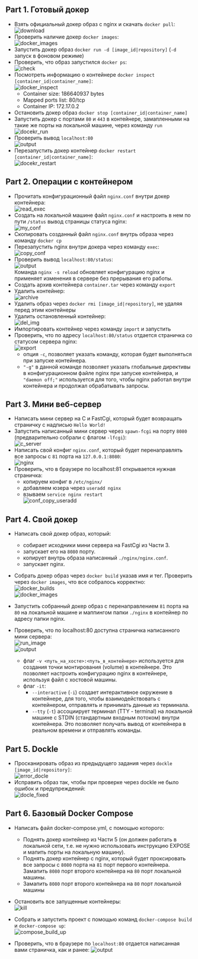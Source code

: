 ## Part 1. Готовый докер
  - Взять официальный докер образ с nginx и скачать `docker pull`: <br>
    ![download](01/images/01.png "download")
  - Проверить наличие докер `docker images`: <br>
    ![docker_images](01/images/02.png "docker_images")
  - Запустить докер образ `docker run -d [image_id|repository]` (`-d` запуск в фоновом режиме)
  - Проверить, что образ запустился `docker ps`: <br>
    ![check](01/images/04.png "check")
  - Посмотреть информацию о контейнере `docker inspect [container_id|container_name]`:<br>
    ![docker_inspect](01/images/05.png "docker_inspect")
    - Container size: 186640937 bytes
    - Mapped ports list: 80/tcp
    - Container IP: 172.17.0.2
  - Остановить докер образ `docker stop [container_id|container_name]`<br>
  - Запустить докер с портами `80` и `443` в контейнере, замапленными на такие же порты на локальной машине, через команду `run`
  ![docekr_run](01/images/06.png "docekr_run") <br>
  - Проверить вывод `localhost:80` <br>
    ![output](01/images/07.png "output")
  - Перезапустить докер контейнер `docker restart [container_id|container_name]`:<br>
    ![docekr_restart](01/images/08.png "docekr_restart")

## Part 2. Операции с контейнером
  - Прочитать конфигурационный файл `nginx.conf` внутри докер контейнера:<br>
    ![read_exec](02/images/01.png "read_exec")
  - Создать на локальной машине файл `nginx.conf` и настроить в нем по пути `/status` вывод страницы статуса nginx: <br>
    ![my_conf](02/images/02.png "my_conf")
  - Скопировать созданный файл `nginx.conf` внутрь образа через команду `docker cp`
  - Перезапустить nginx внутри докера через команду `exec`: <br>
    ![copy_conf](02/images/03.png "copy_conf") <br>
  - Проверить вывод `localhost:80/status`: <br>
    ![output](02/images/04.png "output") <br>
    Команда `nginx -s reload` обновляет конфигурацию nginx и применяет изменения в сервере без прерывания его работы.
  - Создать архив контейнера `container.tar` через команду `export`
  - Удалить контейнер: <br>
    ![archive](02/images/05.png "archive")
  - Удалить образ через `docker rmi [image_id|repository]`, не удаляя перед этим контейнеры
  - Удалить остановленный контейнер: <br>
    ![del_img](02/images/06.png "del_img")
  - Импортировать контейнер через команду `import` и запустить <br>
  - Проверить, что по адресу `localhost:80/status` отдается страничка со статусом сервера nginx:<br>
    ![export](02/images/07.png "export") <br>
    - опция `-c`, позволяет указать команду, которая будет выполняться при запуске контейнера.
    - `"-g"` в данной команде позволяет указать глобальные директивы в конфигурационном файле nginx при запуске контейнера, и `"daemon off;"` используется для того, чтобы nginx работал внутри контейнера и продолжал обрабатывать запросы.

## Part 3. Мини веб-сервер
  - Написать мини сервер на C и FastCgi, который будет возвращать страничку с надписью `Hello World!`
  - Запустить написанный мини сервер через `spawn-fcgi` на порту `8080` (предварительно собрали c флагом `-lfcgi`):<br>
    ![c_server](03/images/01.png "c_server") 
  - Написать свой конфиг `nginx.conf`, который будет перенаправлять все запросы с `81` порта на `127.0.0.1:8080`:<br>
    ![nginx](03/images/02.png "nginx") 
  - Проверить, что в браузере по localhost:81 открывается нужная страничка:
    - копируем конфиг в `/etc/nginx/`
    - добавляем юзера через `useradd nginx`
    - взываем `service nginx restart` <br>
    ![conf_copy_useradd](03/images/03.png "conf_copy_useradd") 


## Part 4. Свой докер
  - Написать свой докер образ, который:
    - собирает исходники мини сервера на FastCgi из Части 3.
    - запускает его на `8080` порту.
    - копирует внутрь образа написанный `./nginx/nginx.conf`.
    - запускает nginx.

  - Собрать докер образ через `docker build` указав имя и тег. Проверить через `docker images`, что все собралось корректно:<br>
    ![docker_builds](04/images/01.png "docker_builds")<br>
    ![docker_images](04/images/02.png "docker_images")

  - Запустить собранный докер образ с перенаправлением `81` порта на `80` на локальной машине и маппингом папки `./nginx` в контейнер по адресу папки nginx.
  - Проверить, что по localhost:80 доступна страничка написанного мини сервера:<br>
    ![run_image](04/images/03.png "run_image") <br>
    ![output](04/images/04.png "output") <br>
    - флаг `-v <путь_на_хосте>:<путь_в_контейнере>` используется для создания точки монтирования (volume) в контейнере. Это позволяет настроить конфигурацию nginx в контейнере, используя файл с хостовой машины.
    - флаг `-it`:
      - `--interactive` (`-i`) создает интерактивное окружение в контейнере, для того, чтобы взаимодействовать с контейнером, отправлять и принимать данные из терминала.
      - `--tty` (`-t`) ассоциирует терминал (TTY - terminal) на локальной машине с STDIN (стандартным входным потоком) внутри контейнера. Это позволяет получать вывод от контейнера в реальном времени и отправлять команды.

## Part 5. Dockle
  - Просканировать образ из предыдущего задания через `dockle [image_id|repository]`:<br>
    ![error_docle](05/images/01.png "error_docle")
  - Исправить образ так, чтобы при проверке через dockle не было ошибок и предупреждений:<br>
    ![docle_fixed](05/images/02.png "docle_fixed")

## Part 6. Базовый Docker Compose
  - Написать файл docker-compose.yml, с помощью которого:
    - Поднять докер контейнер из Части 5 (он должен работать в локальной сети, т.е. не нужно использовать инструкцию EXPOSE и мапить порты на локальную машину).
    - Поднять докер контейнер с nginx, который будет проксировать все запросы с `8080` порта на `81` порт первого контейнера. Замапить `8080` порт второго контейнера на `80` порт локальной машины.
    - Замапить `8080` порт второго контейнера на `80` порт локальной машины <br>
  
  - Остановить все запущенные контейнеры:<br>
    ![kill](06/images/01.png "kill")

  - Собрать и запустить проект с помощью команд `docker-compose build` и `docker-compose up`:<br>
  ![compose_build_up](06/images/02.png "compose_build_up")<br>
  - Проверить, что в браузере по `localhost:80` отдается написанная вами страничка, как и ранее:
    ![output](06/images/03.png "output")